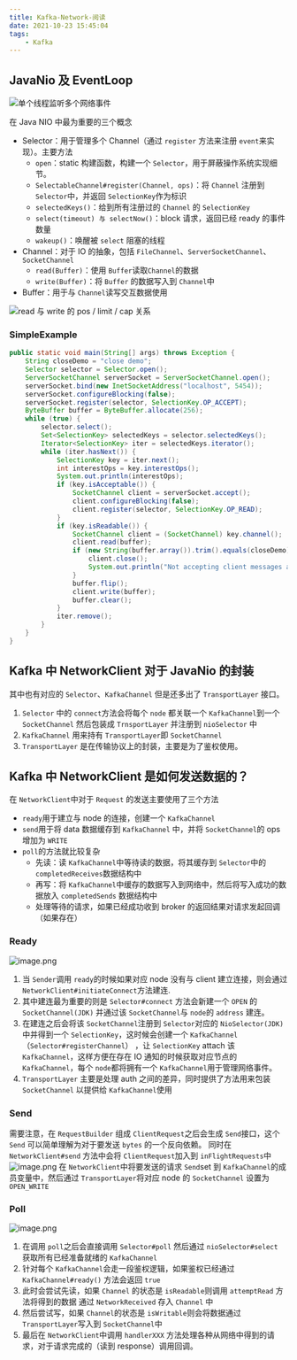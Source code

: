 ```yaml
---
title: Kafka-Network-阅读
date: 2021-10-23 15:45:04
tags:
    - Kafka
---
```


## JavaNio 及 EventLoop
![单个线程监听多个网络事件](/images/kafka_network/image_1.png "单个线程监听多个网络事件")


<!-- more -->

在 Java NIO 中最为重要的三个概念

- Selector：用于管理多个 Channel（通过 `register` 方法来注册 `event`来实现）。主要方法
   - `open`：static 构建函数，构建一个 `Selector`，用于屏蔽操作系统实现细节。
   - `SelectableChannel#register(Channel, ops)`：将 `Channel` 注册到 `Selector`中，并返回 `SelectionKey`作为标识
   - `selectedKeys()`：给到所有注册过的 `Channel` 的 `SelectionKey`
   - `select(timeout) 与 selectNow()`：block 请求，返回已经 ready 的事件数量
   - `wakeup()`：唤醒被 `select` 阻塞的线程
- Channel：对于 IO 的抽象，包括 `FileChannel`、`ServerSocketChannel`、`SocketChannel`
   - `read(Buffer)`：使用 `Buffer`读取`Channel`的数据
   - `write(Buffer)`：将 `Buffer` 的数据写入到 `Channel`中
- Buffer：用于与 `Channel`读写交互数据使用

![read 与 write 的 pos / limit / cap 关系](/images/kafka_network/image_2.png "read 与 write 的 pos / limit / cap 关系")
### SimpleExample
```java
public static void main(String[] args) throws Exception {
    String closeDemo = "close demo";
    Selector selector = Selector.open();
    ServerSocketChannel serverSocket = ServerSocketChannel.open();
    serverSocket.bind(new InetSocketAddress("localhost", 5454));
    serverSocket.configureBlocking(false);
    serverSocket.register(selector, SelectionKey.OP_ACCEPT);
    ByteBuffer buffer = ByteBuffer.allocate(256);
    while (true) {
        selector.select();
        Set<SelectionKey> selectedKeys = selector.selectedKeys();
        Iterator<SelectionKey> iter = selectedKeys.iterator();
        while (iter.hasNext()) {
            SelectionKey key = iter.next();
            int interestOps = key.interestOps();
            System.out.println(interestOps);
            if (key.isAcceptable()) {
                SocketChannel client = serverSocket.accept();
                client.configureBlocking(false);
                client.register(selector, SelectionKey.OP_READ);
            }
            if (key.isReadable()) {
                SocketChannel client = (SocketChannel) key.channel();
                client.read(buffer);
                if (new String(buffer.array()).trim().equals(closeDemo)) {
                    client.close();
                    System.out.println("Not accepting client messages anymore");
                }
                buffer.flip();
                client.write(buffer);
                buffer.clear();
            }
            iter.remove();
        }
    }
}
```
## Kafka 中 NetworkClient 对于 JavaNio 的封装
其中也有对应的 `Selector`、`KafkaChannel` 但是还多出了 `TransportLayer` 接口。

1. `Selector` 中的 `connect`方法会将每个 `node` 都关联一个 `KafkaChannel`到一个 `SocketChannel` 然后包装成 `TrnsportLayer` 并注册到 `nioSelector` 中
2. `KafkaChannel` 用来持有 `TransportLayer`即 `SocketChannel` 
3. `TransportLayer` 是在传输协议上的封装，主要是为了鉴权使用。
## Kafka 中 NetworkClient 是如何发送数据的？
在 `NetworkClient`中对于 `Request` 的发送主要使用了三个方法

- `ready`用于建立与 node 的连接，创建一个 `KafkaChannel`
- `send`用于将 data 数据缓存到 `KafkaChannel` 中，并将 `SocketChannel`的 ops 增加为 `WRITE`
- `poll`的方法就比较复杂
   - 先读：读 `KafkaChannel`中等待读的数据，将其缓存到 `Selector`中的 `completedReceives `数据结构中
   - 再写：将 `KafkaChannel`中缓存的数据写入到网络中，然后将写入成功的数据放入 `completedSends ` 数据结构中
   - 处理等待的请求，如果已经成功收到 broker 的返回结果对请求发起回调（如果存在）
### Ready



![image.png](/images/kafka_network/image_3.png)

1. 当 `Sender`调用 `ready`的时候如果对应 node 没有与 client 建立连接，则会通过 `NetworkClient#initiateConnect `方法建连.
2. 其中建连最为重要的则是 `Selector#connect` 方法会新建一个 `OPEN` 的 `SocketChannel(JDK)` 并通过该 `SocketChannel`与 `node`的 `address` 建连。
3. 在建连之后会将该 `SocketChannel`注册到 `Selector`对应的 `NioSelector(JDK)`中并得到一个 `SelectionKey`，这时候会创建一个 `KafkaChannel`（`Selector#registerChannel`） ，让 `SelectionKey` attach 该 `KafkaChannel`，这样方便在存在 IO 通知的时候获取对应节点的 `KafkaChannel`，每个 `node`都将拥有一个 `KafkaChannel`用于管理网络事件。
4. `TransportLayer` 主要是处理 auth 之间的差异，同时提供了方法用来包装 `SocketChannel` 以提供给 `KafkaChannel`使用
### Send
需要注意，在 `RequestBuilder` 组成 `ClientRequest`之后会生成 `Send`接口，这个 `Send` 可以简单理解为对于要发送 `bytes` 的一个反向依赖。
同时在 `NetworkClient#send` 方法中会将 `ClientRequest`加入到 `inFlightRequests`中
![image.png](/images/kafka_network/image_4.png)
在 `NetworkClient`中将要发送的请求 `Send`set 到 `KafkaChannel`的成员变量中，然后通过 `TransportLayer`将对应 node 的 `SocketChannel` 设置为 `OPEN_WRITE`
### Poll


![image.png](/images/kafka_network/image_5.png)

1. 在调用 `poll`之后会直接调用 `Selector#poll` 然后通过 `nioSelector#select` 获取所有已经准备就绪的 `KafkaChannel`
2. 针对每个 `KafkaChannel`会走一段鉴权逻辑，如果鉴权已经通过 `KafkaChannel#ready()` 方法会返回 `true`
3. 此时会尝试先读，如果 `Channel` 的状态是 `isReadable `则调用 `attemptRead` 方法将得到的数据 通过 `NetworkReceived` 存入 `Channel` 中
4. 然后尝试写，如果 `Channel`的状态是 `isWritable`则会将数据通过 `TransportLayer `写入到 `SocketChannel`中
5. 最后在 `NetworkClient`中调用 `handlerXXX` 方法处理各种从网络中得到的请求，对于请求完成的（读到 response）调用回调。 
